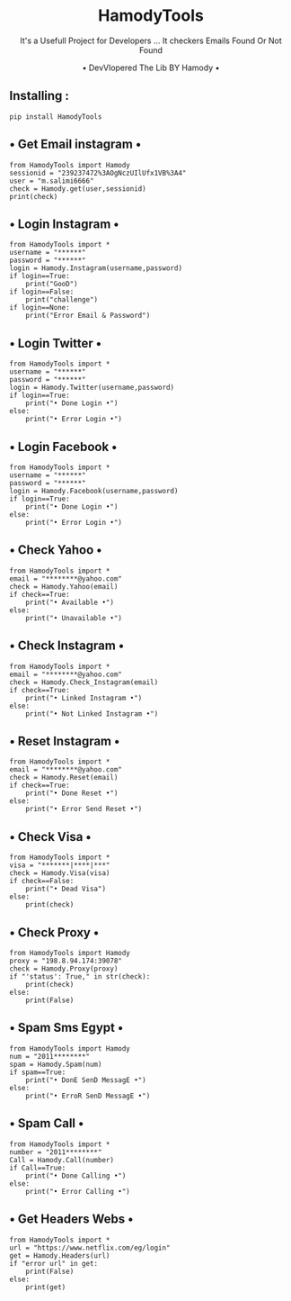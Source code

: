 <h1 align="center">HamodyTools</h1>
<p align="center">It's a Usefull Project for Developers ... It checkers Emails Found Or Not Found</p>

<p align="center"> • DevVlopered The Lib BY Hamody • </p>


## Installing :
```
pip install HamodyTools

```
## • Get Email instagram •

```
from HamodyTools import Hamody
sessionid = "239237472%3AOgNczUIlUfx1VB%3A4"
user = "m.salimi6666"
check = Hamody.get(user,sessionid)
print(check)

```
## • Login Instagram •

```
from HamodyTools import *
username = "******"
password = "******"
login = Hamody.Instagram(username,password)
if login==True:
	print("GooD")
if login==False:
	print("challenge")
if login==None:
	print("Error Email & Password")
```
## • Login Twitter •
```
from HamodyTools import *
username = "******"
password = "******"
login = Hamody.Twitter(username,password)
if login==True:
	print("• Done Login •")
else:
	print("• Error Login •")
```
## • Login Facebook •
```
from HamodyTools import *
username = "******"
password = "******"
login = Hamody.Facebook(username,password)
if login==True:
	print("• Done Login •")
else:
	print("• Error Login •")
```
## • Check Yahoo •
```
from HamodyTools import *
email = "********@yahoo.com"
check = Hamody.Yahoo(email)
if check==True:
	print("• Available •")
else:
	print("• Unavailable •")
```
## • Check Instagram •

```
from HamodyTools import *
email = "********@yahoo.com"
check = Hamody.Check_Instagram(email)
if check==True:
	print("• Linked Instagram •")
else:
	print("• Not Linked Instagram •")
```
## • Reset Instagram •
```
from HamodyTools import *
email = "********@yahoo.com"
check = Hamody.Reset(email)
if check==True:
	print("• Done Reset •")
else:
	print("• Error Send Reset •")
```
## • Check Visa •
```
from HamodyTools import *
visa = "*******|****|***"
check = Hamody.Visa(visa)
if check==False:
	print("• Dead Visa")
else:
	print(check)
```
## • Check Proxy •
```
from HamodyTools import Hamody
proxy = "198.8.94.174:39078"
check = Hamody.Proxy(proxy)
if "'status': True," in str(check):
	print(check)
else:
	print(False)
```
## • Spam Sms Egypt •
```
from HamodyTools import Hamody
num = "2011********"
spam = Hamody.Spam(num)
if spam==True:
	print("• DonE SenD MessagE •")
else:
	print("• ErroR SenD MessagE •")
```
## • Spam Call •
```
from HamodyTools import *
number = "2011********"
Call = Hamody.Call(number)
if Call==True:
	print("• Done Calling •")
else:
	print("• Error Calling •")
```
## • Get Headers Webs •
```
from HamodyTools import *
url = "https://www.netflix.com/eg/login"
get = Hamody.Headers(url)
if "error url" in get:
	print(False)
else:
	print(get)
```

